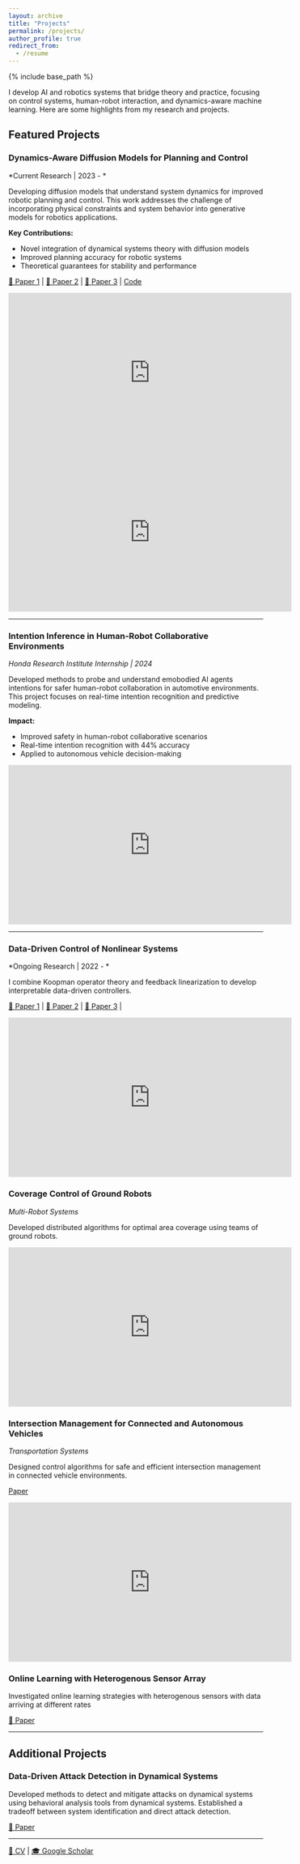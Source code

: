 ```yaml
---
layout: archive
title: "Projects"
permalink: /projects/
author_profile: true
redirect_from:
  - /resume
---
```


{% include base_path %}

I develop AI and robotics systems that bridge theory and practice, focusing on control systems, human-robot interaction, and dynamics-aware machine learning. Here are some highlights from my research and projects.

## Featured Projects

### Dynamics-Aware Diffusion Models for Planning and Control
*Current Research | 2023 - *

Developing diffusion models that understand system dynamics for improved robotic planning and control. This work addresses the challenge of incorporating physical constraints and system behavior into generative models for robotics applications.

**Key Contributions:**
- Novel integration of dynamical systems theory with diffusion models
- Improved planning accuracy for robotic systems
- Theoretical guarantees for stability and performance

[📄 Paper 1](https://arxiv.org/pdf/2504.00236) | [📄 Paper 2](https://arxiv.org/pdf/2504.09836) |  [📄 Paper 3](https://ieeexplore.ieee.org/stamp/stamp.jsp?arnumber=10886071) | [Code](https://github.com/darshangm/diffusion-nonlinear-control) 

<iframe width="560" height="315" 
        src="https://www.youtube.com/embed/3qQoxwMP33M" 
        title="Swarm control with dynamics-aware diffusion" 
        frameborder="0" 
        allow="accelerometer; autoplay; clipboard-write; encrypted-media; gyroscope; picture-in-picture; web-share" 
        allowfullscreen>
</iframe>

<iframe width="560" height="315" 
        src="https://www.youtube.com/embed/tbaFg1HthMo" 
        title="Deployment on multiple Husky robots" 
        frameborder="0" 
        allow="accelerometer; autoplay; clipboard-write; encrypted-media; gyroscope; picture-in-picture; web-share" 
        allowfullscreen>
</iframe>


---

### Intention Inference in Human-Robot Collaborative Environments
*Honda Research Institute Internship | 2024*

Developed methods to probe and understand emobodied AI agents intentions for safer human-robot collaboration in automotive environments. This project focuses on real-time intention recognition and predictive modeling.

**Impact:**
- Improved safety in human-robot collaborative scenarios
- Real-time intention recognition with 44% accuracy
- Applied to autonomous vehicle decision-making 

<iframe width="560" height="315" 
        src="https://www.youtube.com/embed/GBGBFXxoEmM" 
        title="Active probing based motion planning" 
        frameborder="0" 
        allow="accelerometer; autoplay; clipboard-write; encrypted-media; gyroscope; picture-in-picture; web-share" 
        allowfullscreen>
</iframe>

---

### Data-Driven Control of Nonlinear Systems
*Ongoing Research | 2022 - *

I combine Koopman operator theory and feedback linearization to develop interpretable data-driven controllers.

[📄 Paper 1](https://ieeexplore.ieee.org/abstract/document/10565947) | [📄 Paper 2](https://arxiv.org/pdf/2308.11229) | [📄 Paper 3](https://ieeexplore.ieee.org/stamp/stamp.jsp?arnumber=10383720) |  

<iframe width="560" height="315" 
        src="https://www.youtube.com/embed/zHBFvQXijQk" 
        title="Active probing based motion planning" 
        frameborder="0" 
        allow="accelerometer; autoplay; clipboard-write; encrypted-media; gyroscope; picture-in-picture; web-share" 
        allowfullscreen>
</iframe>


### Coverage Control of Ground Robots
*Multi-Robot Systems*

Developed distributed algorithms for optimal area coverage using teams of ground robots.

<iframe width="560" height="315" 
        src="https://www.youtube.com/embed/KYLpdI5PiXY" 
        title="Live demo of coverage control with multiple ground robots" 
        frameborder="0" 
        allow="accelerometer; autoplay; clipboard-write; encrypted-media; gyroscope; picture-in-picture; web-share" 
        allowfullscreen>
</iframe>

### Intersection Management for Connected and Autonomous Vehicles
*Transportation Systems*

Designed control algorithms for safe and efficient intersection management in connected vehicle environments.

[Paper](https://ieeexplore.ieee.org/stamp/stamp.jsp?arnumber=9867733) 

<iframe width="560" height="315" 
        src="https://www.youtube.com/embed/QfIfFiEhi_g" 
        title="Live demo of coverage control with multiple ground robots" 
        frameborder="0" 
        allow="accelerometer; autoplay; clipboard-write; encrypted-media; gyroscope; picture-in-picture; web-share" 
        allowfullscreen>
</iframe>


### Online Learning with Heterogenous Sensor Array

Investigated online learning strategies with heterogenous sensors with data arriving at different rates

[📄 Paper](https://arxiv.org/pdf/2312.05432)

---

## Additional Projects

### Data-Driven Attack Detection in Dynamical Systems

Developed methods to detect and mitigate attacks on dynamical systems using behavioral analysis tools from dynamical systems. Established a tradeoff between system identification and direct attack detection.


[📄 Paper](https://ieeexplore.ieee.org/stamp/stamp.jsp?arnumber=9993195)

---

[📄 CV](https://darshangm.github.io/files/CV) | [🎓 Google Scholar](#)